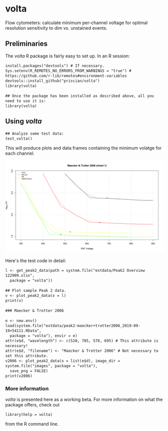 # volta
Flow cytometers: calculate minimum per-channel voltage for optimal resolution sensitivity to dim vs. unstained events.

## Preliminaries
The *volta* R package is fairly easy to set up. In an R session:
```
install.packages("devtools") # If necessary.
Sys.setenv(R_REMOTES_NO_ERRORS_FROM_WARNINGS = "true") # https://github.com/r-lib/remotes#environment-variables
devtools::install_github("priscian/volta")
library(volta)

## Once the package has been installed as described above, all you need to use it is:
library(volta)
```

## Using *volta*
```
## Analyze some test data:
test_volta()
```

This will produce plots and data frames containing the minimum volatge for each channel.

![Some major monthly global average temperature time series.](<inst/images/001 - Maecker & Trotter 2006 (sheet 1).png>)

Here's the test code in detail:
```
l <- get_peak2_data(path = system.file("extdata/Peak2 Overview 122909.xlsx",
  package = "volta"))

## Plot sample Peak 2 data.
v <- plot_peak2_data(x = l)
print(v)

### Maecker & Trotter 2006

e <- new.env()
load(system.file("extdata/peak2-maecker+trotter2006_2019-09-19+54111.RData",
  package = "volta"), envir = e)
attr(e$d, "wavelength") <- c(520, 785, 578, 695) # This attribute is necessary!
attr(e$d, "filename") <- "Maecker & Trotter 2006" # Not necessary to set this attribute.
v2006 <- plot_peak2_data(x = list(e$d), image_dir = system.file("images", package = "volta"),
  save_png = FALSE)
print(v2006)
```

### More information
*volta* is presented here as a working beta. For more information on what the package offers, check out
```
library(help = volta)
```
from the R command line.
